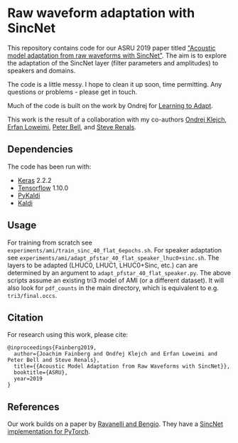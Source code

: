 # Raw waveform adaptation with SincNet

This repository contains code for our ASRU 2019 paper titled ["Acoustic model adaptation from raw waveforms with SincNet"](http://arxiv.org/abs/1909.13759). The aim is to explore the adaptation of the SincNet layer (filter parameters and amplitudes) to speakers and domains.

The code is a little messy. I hope to clean it up soon, time permitting. Any questions or problems - please get in touch.

Much of the code is built on the work by Ondrej for [Learning to Adapt](https://github.com/ondrejklejch/learning_to_adapt).

This work is the result of a collaboration with my co-authors [Ondrej Klejch](http://www.ondrejklejch.cz), [Erfan Loweimi](https://www.research.ed.ac.uk/portal/eloweimi), [Peter Bell](http://homepages.inf.ed.ac.uk/pbell1), and [Steve Renals](https://homepages.inf.ed.ac.uk/srenals).

## Dependencies
The code has been run with:

 - [Keras](https://keras.io/) 2.2.2
 - [Tensorflow](https://www.tensorflow.org/) 1.10.0
 - [PyKaldi](https://github.com/pykaldi/pykaldi)
 - [Kaldi](https://github.com/kaldi-asr/kaldi)
 
## Usage
For training from scratch see `experiments/ami/train_sinc_40_flat_6epochs.sh`. For speaker adaptation see `experiments/ami/adapt_pfstar_40_flat_speaker_lhuc0+sinc.sh`. The layers to be adapted (LHUC0, LHUC1, LHUC0+Sinc, etc.) can are determined by an argument to `adapt_pfstar_40_flat_speaker.py`. The above scripts assume an existing tri3 model of AMI (or a different dataset). It will also look for `pdf_counts` in the main directory, which is equivalent to e.g. `tri3/final.occs`.

## Citation
For research using this work, please cite:
```
@inproceedings{Fainberg2019,
  author={Joachim Fainberg and Ondřej Klejch and Erfan Loweimi and Peter Bell and Steve Renals},
  title={{Acoustic Model Adaptation from Raw Waveforms with SincNet}},
  booktitle={ASRU},
  year=2019
}
```

## References
Our work builds on a paper by [Ravanelli and Bengio](https://ieeexplore.ieee.org/stamp/stamp.jsp?arnumber=8639585). They have a [SincNet implementation for PyTorch](https://github.com/mravanelli/SincNet).
